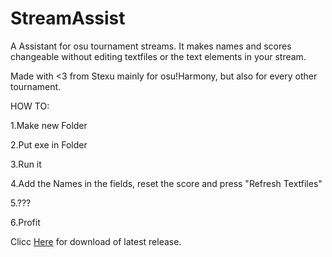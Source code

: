 # StreamAssist
A Assistant for osu tournament streams. It makes names and scores changeable without editing textfiles or the text elements in your stream.

Made with <3 from Stexu mainly for osu!Harmony, but also for every other tournament.

HOW TO:

1.Make new Folder

2.Put exe in Folder

3.Run it

4.Add the Names in the fields, reset the score and press "Refresh Textfiles"

5.???

6.Profit

Clicc [Here](https://github.com/Stexu/StreamAssist/raw/master/StreamAssist_V1.2.exe) for download of latest release.
